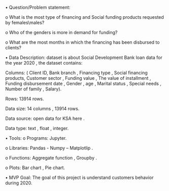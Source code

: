 •	Question/Problem statement:

o	What is the most type of financing and Social funding products requested by females\males?

o	Who of the genders is more in demand for funding?

o	What are the most months in which the financing has been disbursed to clients?




•	Data Description: dataset is about Social Development Bank loan data for the year 2020 , the dataset contains:
	
Columns: ( Client ID,  Bank branch , Financing type , Social financing products, Customer sector , Funding value , The value of installment , Funding disbursement date , Gender , age , Marital status , Special needs , Number of family , Salary).

Rows: 13914 rows.

Data size: 14 columns , 13914 rows.

Data source: open data for KSA here .

Data type: text , float , integer.




•	Tools:
o	Programs:  Jupyter.

o	Libraries:  Pandas - Numpy – Matplotlip .

o	Functions: Aggregate function , Groupby .


o	Plots: Bar chart , Pie chart.



•	MVP Goal:
The goal of this project is understand customers behavior during 2020.
